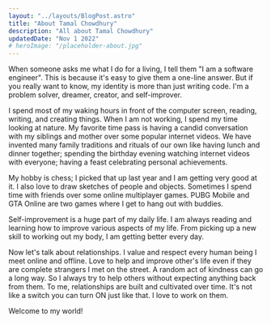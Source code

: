 ```yaml
---
layout: "../layouts/BlogPost.astro"
title: "About Tamal Chowdhury"
description: "All about Tamal Chowdhury"
updatedDate: "Nov 1 2022"
# heroImage: "/placeholder-about.jpg"
---
```


When someone asks me what I do for a living, I tell them "I am a software engineer". This is because it's easy to give them a one-line answer. But if you really want to know, my identity is more than just writing code. I'm a problem solver, dreamer, creator, and self-improver.

I spend most of my waking hours in front of the computer screen, reading, writing, and creating things. When I am not working, I spend my time looking at nature. My favorite time pass is having a candid conversation with my siblings and mother over some popular internet videos. We have invented many family traditions and rituals of our own like having lunch and dinner together; spending the birthday evening watching internet videos with everyone; having a feast celebrating personal achievements.

My hobby is chess; I picked that up last year and I am getting very good at it. I also love to draw sketches of people and objects. Sometimes I spend time with friends over some online multiplayer games. PUBG Mobile and GTA Online are two games where I get to hang out with buddies.

Self-improvement is a huge part of my daily life. I am always reading and learning how to improve various aspects of my life. From picking up a new skill to working out my body, I am getting better every day.

Now let's talk about relationships. I value and respect every human being I meet online and offline. Love to help and improve other's life even if they are complete strangers I met on the street. A random act of kindness can go a long way. So I always try to help others without expecting anything back from them. To me, relationships are built and cultivated over time. It's not like a switch you can turn ON just like that. I love to work on them.

Welcome to my world!
